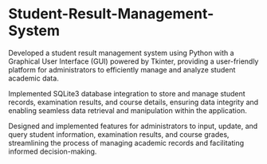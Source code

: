 # Student-Result-Management-System
Developed a student result management system using Python with a Graphical User Interface (GUI) powered by Tkinter, providing a user-friendly platform for administrators to efficiently manage and analyze student academic data.

Implemented SQLite3 database integration to store and manage student records, examination results, and course details, ensuring data integrity and enabling seamless data retrieval and manipulation within the application.

Designed and implemented features for administrators to input, update, and query student information, examination results, and course grades, streamlining the process of managing academic records and facilitating informed decision-making.
